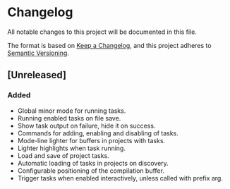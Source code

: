 # Changelog

All notable changes to this project will be documented in this file.

The format is based on [Keep a Changelog](https://keepachangelog.com/en/1.0.0/),
and this project adheres to [Semantic Versioning](https://semver.org/spec/v2.0.0.html).

## [Unreleased]
### Added
- Global minor mode for running tasks.
- Running enabled tasks on file save.
- Show task output on failure, hide it on success.
- Commands for adding, enabling and disabling of tasks.
- Mode-line lighter for buffers in projects with tasks.
- Lighter highlights when task running.
- Load and save of project tasks.
- Automatic loading of tasks in projects on discovery.
- Configurable positioning of the compilation buffer.
- Trigger tasks when enabled interactively, unless called with prefix
  arg.
